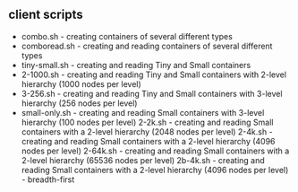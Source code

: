 ## client scripts

* combo.sh - creating containers of several different types
* comboread.sh - creating and reading containers of several different types
* tiny-small.sh - creating and reading Tiny and Small containers
* 2-1000.sh - creating and reading Tiny and Small containers with 2-level hierarchy (1000 nodes per level)
* 3-256.sh - creating and reading Tiny and Small containers with 3-level hierarchy (256 nodes per level)
* small-only.sh - creating and reading Small containers with 3-level hierarchy (100 nodes per level)
2-2k.sh - creating and reading Small containers with a 2-level hierarchy (2048 nodes per level)
2-4k.sh - creating and reading Small containers with a 2-level hierarchy (4096 nodes per level)
2-64k.sh - creating and reading Small containers with a 2-level hierarchy (65536 nodes per level)
2b-4k.sh - creating and reading Small containers with a 2-level hierarchy (4096 nodes per level) - breadth-first
